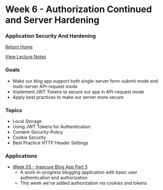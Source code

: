 # Week 6 - Authorization Continued and Server Hardening
### Application Security And Hardening

[Return Home](../../../../)  

[View Lecture Notes](http://coreyshuman.github.io/GeekwiseApplicationSecurity/LectureNotes/Week-06)  

### Goals
- Make our blog app support both single-server form-submit mode and multi-server API-request mode
- Implement JWT Tokens to secure our app in API-request mode
- Apply best practices to make our server more secure

### Topics
- Local Storage
- Using JWT Tokens for Authentication
- Content-Security-Policy
- Cookie Security
- Best Practice HTTP Header Settings

### Applications
- [Week 05 - Insecure Blog App Part 5](../../Applications/Week-06/01-BasicBlogAppPart05)
  - A work-in-progress blogging application with basic user authentication and authorization
  - This week we've added authorization via cookies and tokens
